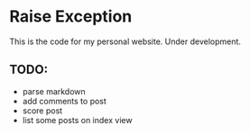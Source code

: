# Raise Exception

This is the code for my personal website. Under development.

## TODO:

- parse markdown
- add comments to post
- score post
- list some posts on index view
